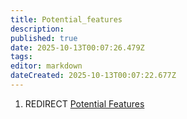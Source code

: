 ```yaml
---
title: Potential_features
description: 
published: true
date: 2025-10-13T00:07:26.479Z
tags: 
editor: markdown
dateCreated: 2025-10-13T00:07:22.677Z
---
```


1.  REDIRECT [Potential Features](Potential_Features "wikilink")